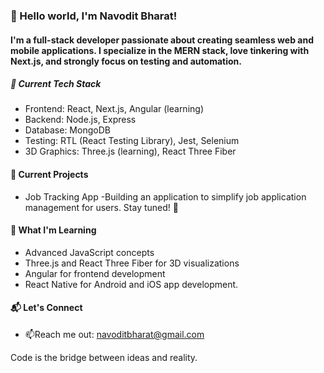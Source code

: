 
### 👋 Hello world, I'm Navodit Bharat!
  #### I'm a full-stack developer passionate about creating seamless web and mobile applications. I specialize in the MERN stack, love tinkering with Next.js, and strongly focus on testing and automation.

##### 🚀 Current Tech Stack
- Frontend: React, Next.js, Angular (learning)
- Backend: Node.js, Express
- Database: MongoDB
- Testing: RTL (React Testing Library), Jest, Selenium
- 3D Graphics: Three.js (learning), React Three Fiber

  
#### 🔭 Current Projects
- Job Tracking App -Building an application to simplify job application management for users. Stay tuned! 👀

#### 🌱 What I'm Learning
* Advanced JavaScript concepts
* Three.js and React Three Fiber for 3D visualizations
* Angular for frontend development
* React Native for Android and iOS app development.

#### 📬 Let's Connect
- 📫Reach me out: navoditbharat@gmail.com


Code is the bridge between ideas and reality.

